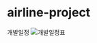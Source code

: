 # airline-project

개발일정
   ![개발일정표](https://github.com/alscjf6702/airline-project/assets/143998544/461758af-769d-43df-9f78-e443b1462316)
